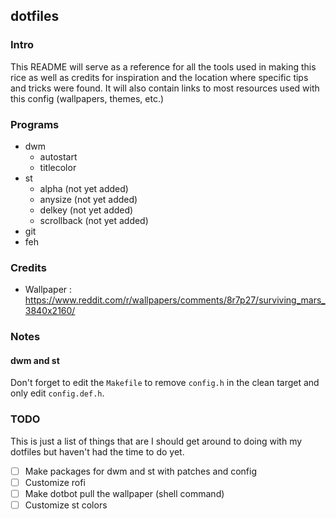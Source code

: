 dotfiles
--------

### Intro

This README will serve as a reference for all the tools used in making this rice as well
as credits for inspiration and the location where specific tips and tricks were found. It
will also contain links to most resources used with this config (wallpapers, themes, etc.)

### Programs

- dwm
	- autostart
	- titlecolor
- st
	- alpha (not yet added)
	- anysize (not yet added)
	- delkey (not yet added)
	- scrollback (not yet added)
- git
- feh

### Credits

- Wallpaper : https://www.reddit.com/r/wallpapers/comments/8r7p27/surviving_mars_3840x2160/

### Notes

#### dwm and st

Don't forget to edit the `Makefile` to remove `config.h` in the clean target and only edit
`config.def.h`.

### TODO

This is just a list of things that are I should get around to doing with my dotfiles but
haven't had the time to do yet.

- [ ] Make packages for dwm and st with patches and config
- [ ] Customize rofi
- [ ] Make dotbot pull the wallpaper (shell command)
- [ ] Customize st colors
